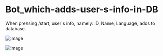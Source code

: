 # Bot_which-adds-user-s-info-in-DB

When pressing /start, user`s info, namely: ID, Name, Language, adds to database.


![image](https://user-images.githubusercontent.com/96470507/206670059-25b1c5d8-1c6d-46ca-9ebf-83f7aac2856b.png)


![image](https://user-images.githubusercontent.com/96470507/206582426-4f2a3d2c-ec2a-4374-bb7c-8cb7c1ae55f1.png)
